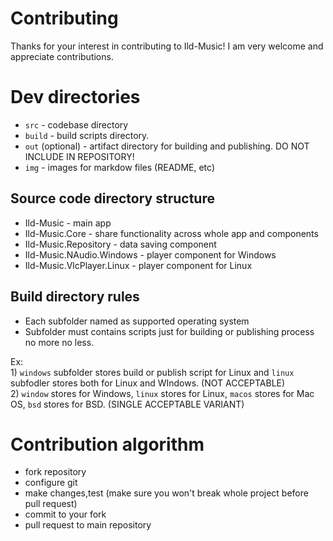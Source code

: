 # Contributing
Thanks for your interest in contributing to Ild-Music! I am very welcome and appreciate contributions.

# Dev directories
  - `src` - codebase directory
  - `build` - build scripts directory.
  - `out` (optional) - artifact directory for building and publishing. DO NOT INCLUDE IN REPOSITORY!
  - `img` - images for markdow files (README, etc)

## Source code directory structure
  - Ild-Music - main app
  - Ild-Music.Core - share functionality across whole app and components
  - Ild-Music.Repository - data saving component
  - Ild-Music.NAudio.Windows - player component for Windows
  - Ild-Music.VlcPlayer.Linux - player component for Linux
    
## Build directory rules
  - Each subfolder named as supported operating system
  - Subfolder must contains scripts just for building or publishing process no more no less.
    
  Ex:\
    1) `windows` subfolder stores build or publish script for Linux and `linux` subfodler stores both for Linux and WIndows. (NOT ACCEPTABLE)\
    2) `window` stores for Windows, `linux` stores for Linux, `macos` stores for Mac OS, `bsd` stores for BSD. (SINGLE ACCEPTABLE VARIANT)
    
# Contribution algorithm
  - fork repository
  - configure git
  - make changes,test (make sure you won't break whole project before pull request)
  - commit to your fork
  - pull request to main repository
